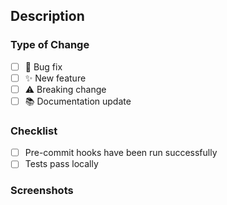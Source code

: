 ## Description

<!-- Provide a brief overview of this pull request. If it addresses an issue, link it. Example: Fixes #123 -->

### Type of Change

<!-- Select the relevant option(s) and remove those that do not apply. -->

- [ ] 🐛 Bug fix
- [ ] ✨ New feature
- [ ] ⚠️ Breaking change
- [ ] 📚 Documentation update

### Checklist

- [ ] Pre-commit hooks have been run successfully
- [ ] Tests pass locally

### Screenshots

<!-- If applicable, add screenshots to help explain your changes. -->
